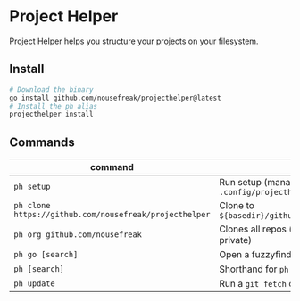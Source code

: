 # Project Helper

Project Helper helps you structure your projects on your filesystem.

## Install

```bash
# Download the binary
go install github.com/nousefreak/projecthelper@latest
# Install the ph alias
projecthelper install
```

## Commands

| command                                                | description                                               |
| ------------------------------------------------------ | --------------------------------------------------------- | 
| `ph setup`                                             | Run setup (manages `.config/projecthelper/config.yaml`    |
| `ph clone https://github.com/nousefreak/projecthelper` | Clone to `${basedir}/github.com/nousefreak/projecthelper` |
| `ph org github.com/nousefreak`                         | Clones all repos (set `GITHUB_TOKEN` to include private)  |
| `ph go [search]`                                       | Open a fuzzyfinder that will `cd` to the repo             |
| `ph [search]`                                          | Shorthand for `ph go`                                     |
| `ph update`                                            | Run a `git fetch` on all repos                            |


